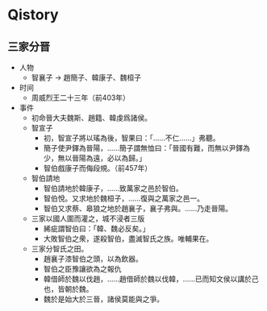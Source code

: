 # Qistory

## 三家分晋
- 人物
    - 智襄子 -> 趙簡子、韓康子、魏桓子
- 时间
    - 周威烈王二十三年（前403年）
- 事件
    - 初命晉大夫魏斯、趙籍、韓虔爲諸侯。
    - 智宣子
        - 初，智宣子將以瑤為後，智果曰：「……不仁……」弗聽。
        - 簡子使尹鐸為晉陽，……簡子謂無恤曰：「晉國有難，而無以尹鐸為少，無以晉陽為遠，必以為歸。」
        - 智伯戲康子而侮段規。（前457年）
    - 智伯請地
        - 智伯請地於韓康子，……致萬家之邑於智伯。
        - 智伯悅。又求地於魏桓子，……復與之萬家之邑一。
        - 智伯又求蔡、皋狼之地於趙襄子，襄子弗與。……乃走晉陽。
    - 三家以國人圍而灌之，城不浸者三版
        - 絺疵謂智伯曰：「韓、魏必反矣。」
        - 大敗智伯之衆，遂殺智伯，盡滅智氏之族。唯輔果在。
    - 三家分智氏之田。
        - 趙襄子漆智伯之頭，以為飲器。
        - 智伯之臣豫讓欲為之報仇
        - 韓借師於魏以伐趙，……趙借師於魏以伐韓，……已而知文侯以講於己也，皆朝於魏。
        - 魏於是始大於三晉，諸侯莫能與之爭。
